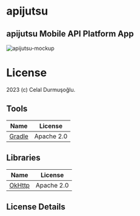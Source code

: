 # apijutsu
## apijutsu Mobile API Platform App 
![apijutsu-mockup](https://user-images.githubusercontent.com/52425820/226912107-7505b308-b4f6-4e31-8e0b-9c02fef8f3e7.jpeg)

# License
2023 (c) Celal Durmuşoğlu.

## Tools
| Name  | License |
| ------------- | ------------- |
| [Gradle](https://gradle.org/)  | Apache 2.0  |

## Libraries
| Name  | License |
| ------------- | ------------- |
| [OkHttp](https://github.com/square/okhttp/)  | Apache 2.0  |

## License Details

